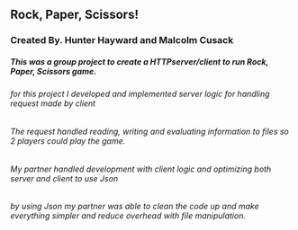 ## Rock, Paper, Scissors!

### Created By. Hunter Hayward and Malcolm Cusack

##### This was a group project to create a HTTPserver/client to run Rock, Paper, Scissors game.
###### for this project I developed and implemented server logic for handling request made by client
###### The request handled reading, writing and evaluating information to files so 2 players could play the game.
###### My partner handled development with client logic and optimizing both server and client to use Json 
###### by using Json my partner was able to clean the code up and make everything simpler and reduce overhead with file manipulation.  
